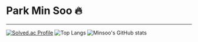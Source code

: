 Park Min Soo 🔥
==
---
[![Solved.ac Profile](http://mazassumnida.wtf/api/v2/generate_badge?boj=mspark010506)](https://solved.ac/mspark010506/)
![Top Langs](https://github-readme-stats.vercel.app/api/top-langs/?username=minsoo0506&layout=compact)
![Minsoo's GitHub stats](https://github-readme-stats.vercel.app/api?username=minsoo0506&show_icons=true&theme=radical)


